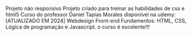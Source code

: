 Projeto não responsivo
Projeto criado para treinar as habilidades de css e html5
Curso do professor Daniel Tapias Morales disponível na udemy: [ATUALIZADO EM 2024] Webdesign Front-end Fundamentos: HTML, CSS, Lógica de programação e Javascript.
o curso é excelente!!!
